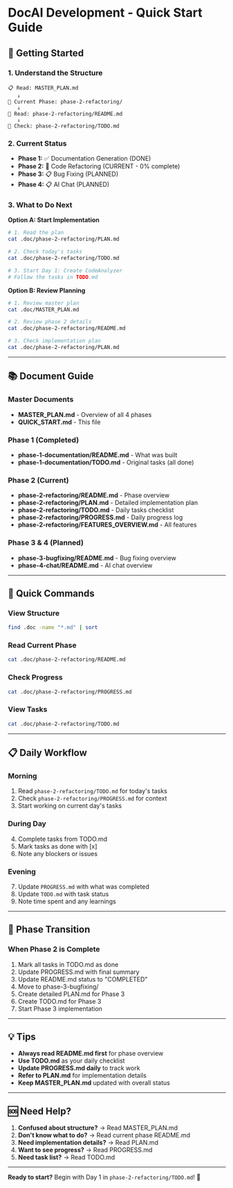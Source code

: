 # DocAI Development - Quick Start Guide

## 🚀 Getting Started

### 1. Understand the Structure
```
📋 Read: MASTER_PLAN.md
   ↓
📁 Current Phase: phase-2-refactoring/
   ↓
📖 Read: phase-2-refactoring/README.md
   ↓
📝 Check: phase-2-refactoring/TODO.md
```

### 2. Current Status
- **Phase 1:** ✅ Documentation Generation (DONE)
- **Phase 2:** 🔄 Code Refactoring (CURRENT - 0% complete)
- **Phase 3:** 📋 Bug Fixing (PLANNED)
- **Phase 4:** 📋 AI Chat (PLANNED)

### 3. What to Do Next

**Option A: Start Implementation**
```bash
# 1. Read the plan
cat .doc/phase-2-refactoring/PLAN.md

# 2. Check today's tasks
cat .doc/phase-2-refactoring/TODO.md

# 3. Start Day 1: Create CodeAnalyzer
# Follow the tasks in TODO.md
```

**Option B: Review Planning**
```bash
# 1. Review master plan
cat .doc/MASTER_PLAN.md

# 2. Review phase 2 details
cat .doc/phase-2-refactoring/README.md

# 3. Check implementation plan
cat .doc/phase-2-refactoring/PLAN.md
```

---

## 📚 Document Guide

### Master Documents
- **MASTER_PLAN.md** - Overview of all 4 phases
- **QUICK_START.md** - This file

### Phase 1 (Completed)
- **phase-1-documentation/README.md** - What was built
- **phase-1-documentation/TODO.md** - Original tasks (all done)

### Phase 2 (Current)
- **phase-2-refactoring/README.md** - Phase overview
- **phase-2-refactoring/PLAN.md** - Detailed implementation plan
- **phase-2-refactoring/TODO.md** - Daily tasks checklist
- **phase-2-refactoring/PROGRESS.md** - Daily progress log
- **phase-2-refactoring/FEATURES_OVERVIEW.md** - All features

### Phase 3 & 4 (Planned)
- **phase-3-bugfixing/README.md** - Bug fixing overview
- **phase-4-chat/README.md** - AI chat overview

---

## 🎯 Quick Commands

### View Structure
```bash
find .doc -name "*.md" | sort
```

### Read Current Phase
```bash
cat .doc/phase-2-refactoring/README.md
```

### Check Progress
```bash
cat .doc/phase-2-refactoring/PROGRESS.md
```

### View Tasks
```bash
cat .doc/phase-2-refactoring/TODO.md
```

---

## 📋 Daily Workflow

### Morning
1. Read `phase-2-refactoring/TODO.md` for today's tasks
2. Check `phase-2-refactoring/PROGRESS.md` for context
3. Start working on current day's tasks

### During Day
4. Complete tasks from TODO.md
5. Mark tasks as done with [x]
6. Note any blockers or issues

### Evening
7. Update `PROGRESS.md` with what was completed
8. Update `TODO.md` with task status
9. Note time spent and any learnings

---

## 🔄 Phase Transition

### When Phase 2 is Complete
1. Mark all tasks in TODO.md as done
2. Update PROGRESS.md with final summary
3. Update README.md status to "COMPLETED"
4. Move to phase-3-bugfixing/
5. Create detailed PLAN.md for Phase 3
6. Create TODO.md for Phase 3
7. Start Phase 3 implementation

---

## 💡 Tips

- **Always read README.md first** for phase overview
- **Use TODO.md** as your daily checklist
- **Update PROGRESS.md daily** to track work
- **Refer to PLAN.md** for implementation details
- **Keep MASTER_PLAN.md** updated with overall status

---

## 🆘 Need Help?

1. **Confused about structure?** → Read MASTER_PLAN.md
2. **Don't know what to do?** → Read current phase README.md
3. **Need implementation details?** → Read PLAN.md
4. **Want to see progress?** → Read PROGRESS.md
5. **Need task list?** → Read TODO.md

---

**Ready to start?** Begin with Day 1 in `phase-2-refactoring/TODO.md`! 🚀
